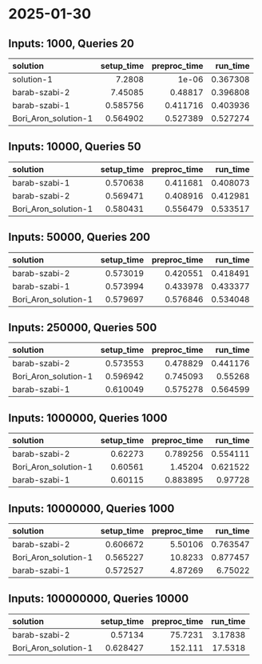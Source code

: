 # 2025-01-30

## Inputs: 1000, Queries 20

| solution             |   setup_time |   preproc_time |   run_time |
|:---------------------|-------------:|---------------:|-----------:|
| solution-1           |     7.2808   |       1e-06    |   0.367308 |
| barab-szabi-2        |     7.45085  |       0.48817  |   0.396808 |
| barab-szabi-1        |     0.585756 |       0.411716 |   0.403936 |
| Bori_Aron_solution-1 |     0.564902 |       0.527389 |   0.527274 |

## Inputs: 10000, Queries 50

| solution             |   setup_time |   preproc_time |   run_time |
|:---------------------|-------------:|---------------:|-----------:|
| barab-szabi-1        |     0.570638 |       0.411681 |   0.408073 |
| barab-szabi-2        |     0.569471 |       0.408916 |   0.412981 |
| Bori_Aron_solution-1 |     0.580431 |       0.556479 |   0.533517 |

## Inputs: 50000, Queries 200

| solution             |   setup_time |   preproc_time |   run_time |
|:---------------------|-------------:|---------------:|-----------:|
| barab-szabi-2        |     0.573019 |       0.420551 |   0.418491 |
| barab-szabi-1        |     0.573994 |       0.433978 |   0.433377 |
| Bori_Aron_solution-1 |     0.579697 |       0.576846 |   0.534048 |

## Inputs: 250000, Queries 500

| solution             |   setup_time |   preproc_time |   run_time |
|:---------------------|-------------:|---------------:|-----------:|
| barab-szabi-2        |     0.573553 |       0.478829 |   0.441176 |
| Bori_Aron_solution-1 |     0.596942 |       0.745093 |   0.55268  |
| barab-szabi-1        |     0.610049 |       0.575278 |   0.564599 |

## Inputs: 1000000, Queries 1000

| solution             |   setup_time |   preproc_time |   run_time |
|:---------------------|-------------:|---------------:|-----------:|
| barab-szabi-2        |      0.62273 |       0.789256 |   0.554111 |
| Bori_Aron_solution-1 |      0.60561 |       1.45204  |   0.621522 |
| barab-szabi-1        |      0.60115 |       0.883895 |   0.97728  |

## Inputs: 10000000, Queries 1000

| solution             |   setup_time |   preproc_time |   run_time |
|:---------------------|-------------:|---------------:|-----------:|
| barab-szabi-2        |     0.606672 |        5.50106 |   0.763547 |
| Bori_Aron_solution-1 |     0.565227 |       10.8233  |   0.877457 |
| barab-szabi-1        |     0.572527 |        4.87269 |   6.75022  |

## Inputs: 100000000, Queries 10000

| solution             |   setup_time |   preproc_time |   run_time |
|:---------------------|-------------:|---------------:|-----------:|
| barab-szabi-2        |     0.57134  |        75.7231 |    3.17838 |
| Bori_Aron_solution-1 |     0.628427 |       152.111  |   17.5318  |